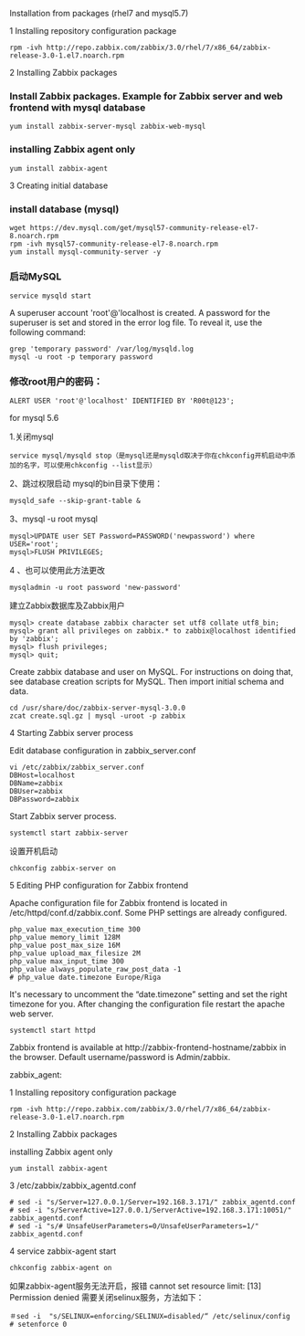 Installation from packages (rhel7 and mysql5.7)

1 Installing repository configuration package
```
rpm -ivh http://repo.zabbix.com/zabbix/3.0/rhel/7/x86_64/zabbix-release-3.0-1.el7.noarch.rpm
```

2 Installing Zabbix packages
### Install Zabbix packages. Example for Zabbix server and web frontend with mysql database
```
yum install zabbix-server-mysql zabbix-web-mysql
```

### installing Zabbix agent only
```
yum install zabbix-agent
```

3 Creating initial database

### install database (mysql)
```
wget https://dev.mysql.com/get/mysql57-community-release-el7-8.noarch.rpm
rpm -ivh mysql57-community-release-el7-8.noarch.rpm
yum install mysql-community-server -y
```
### 启动MySQL
```
service mysqld start
```
A superuser account 'root'@'localhost is created. A password for the superuser is set and stored in the error log file. To reveal it, use the following command:
```
grep 'temporary password' /var/log/mysqld.log
mysql -u root -p temporary password
```
### 修改root用户的密码：
```
ALERT USER 'root'@'localhost' IDENTIFIED BY 'R00t@123';
```

for mysql 5.6

1.关闭mysql
```
service mysql/mysqld stop（是mysql还是mysqld取决于你在chkconfig开机启动中添加的名字，可以使用chkconfig --list显示）
```
2、跳过权限启动
mysql的bin目录下使用：
```
mysqld_safe --skip-grant-table &
```
3、mysql -u root mysql
```
mysql>UPDATE user SET Password=PASSWORD('newpassword') where USER='root';
mysql>FLUSH PRIVILEGES;
```

4 、也可以使用此方法更改
```
mysqladmin -u root password 'new-password' 
```

建立Zabbix数据库及Zabbix用户
```
mysql> create database zabbix character set utf8 collate utf8_bin;
mysql> grant all privileges on zabbix.* to zabbix@localhost identified by 'zabbix';
mysql> flush privileges;
mysql> quit;
```

Create zabbix database and user on MySQL. For instructions on doing that, see database creation scripts for MySQL.
Then import initial schema and data.
```
cd /usr/share/doc/zabbix-server-mysql-3.0.0
zcat create.sql.gz | mysql -uroot -p zabbix
```
4 Starting Zabbix server process

Edit database configuration in zabbix_server.conf
```
vi /etc/zabbix/zabbix_server.conf
DBHost=localhost
DBName=zabbix
DBUser=zabbix
DBPassword=zabbix
```

Start Zabbix server process.
```
systemctl start zabbix-server
```
设置开机启动
```
chkconfig zabbix-server on
```
5 Editing PHP configuration for Zabbix frontend

Apache configuration file for Zabbix frontend is located in /etc/httpd/conf.d/zabbix.conf. Some PHP settings are already configured.
```
php_value max_execution_time 300
php_value memory_limit 128M
php_value post_max_size 16M
php_value upload_max_filesize 2M
php_value max_input_time 300
php_value always_populate_raw_post_data -1
# php_value date.timezone Europe/Riga
```
It's necessary to uncomment the “date.timezone” setting and set the right timezone for you. After changing the configuration file restart the apache web server.

```
systemctl start httpd
```

Zabbix frontend is available at http://zabbix-frontend-hostname/zabbix in the browser. Default username/password is Admin/zabbix.



zabbix_agent:

1 Installing repository configuration package
```
rpm -ivh http://repo.zabbix.com/zabbix/3.0/rhel/7/x86_64/zabbix-release-3.0-1.el7.noarch.rpm
```

2 Installing Zabbix packages

installing Zabbix agent only
```
yum install zabbix-agent
```


3 /etc/zabbix/zabbix_agentd.conf
```
# sed -i "s/Server=127.0.0.1/Server=192.168.3.171/" zabbix_agentd.conf
# sed -i "s/ServerActive=127.0.0.1/ServerActive=192.168.3.171:10051/" zabbix_agentd.conf 
# sed -i "s/# UnsafeUserParameters=0/UnsafeUserParameters=1/" zabbix_agentd.conf
```
4 service zabbix-agent start
 ```
chkconfig zabbix-agent on
```
如果zabbix-agent服务无法开启，报错 cannot set resource limit: [13] Permission denied
需要关闭selinux服务，方法如下：
```
＃sed -i  "s/SELINUX=enforcing/SELINUX=disabled/“ /etc/selinux/config
# setenforce 0
```